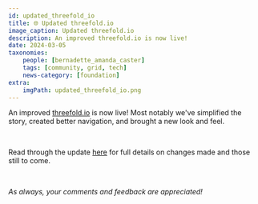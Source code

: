 ```yaml
---
id: updated_threefold_io
title: 🌐 Updated threefold.io
image_caption: Updated threefold.io
description: An improved threefold.io is now live!
date: 2024-03-05
taxonomies:
    people: [bernadette_amanda_caster]
    tags: [community, grid, tech]
    news-category: [foundation]
extra:
    imgPath: updated_threefold_io.png
---
```


An improved [threefold.io](https://www.threefold.io/) is now live! Most notably we've simplified the story, created better navigation, and brought a new look and feel.

<br/>

Read through the update [here](https://forum.threefold.io/t/updated-threefold-io-march-2024/4238) for full details on changes made and those still to come.

<br/>

*As always, your comments and feedback are appreciated!*

